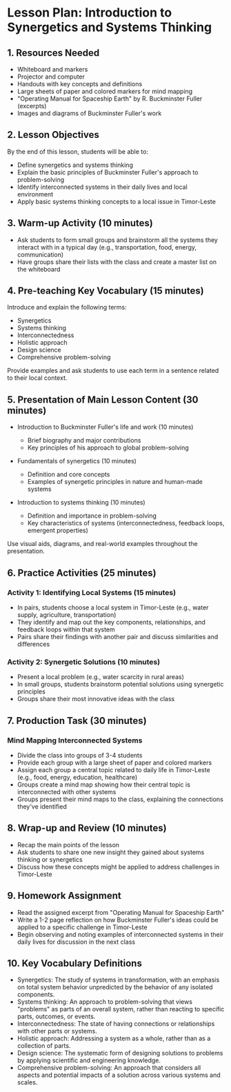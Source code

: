 # Lesson Plan: Introduction to Synergetics and Systems Thinking

## 1. Resources Needed

- Whiteboard and markers
- Projector and computer
- Handouts with key concepts and definitions
- Large sheets of paper and colored markers for mind mapping
- "Operating Manual for Spaceship Earth" by R. Buckminster Fuller (excerpts)
- Images and diagrams of Buckminster Fuller's work

## 2. Lesson Objectives

By the end of this lesson, students will be able to:
- Define synergetics and systems thinking
- Explain the basic principles of Buckminster Fuller's approach to problem-solving
- Identify interconnected systems in their daily lives and local environment
- Apply basic systems thinking concepts to a local issue in Timor-Leste

## 3. Warm-up Activity (10 minutes)

- Ask students to form small groups and brainstorm all the systems they interact with in a typical day (e.g., transportation, food, energy, communication)
- Have groups share their lists with the class and create a master list on the whiteboard

## 4. Pre-teaching Key Vocabulary (15 minutes)

Introduce and explain the following terms:
- Synergetics
- Systems thinking
- Interconnectedness
- Holistic approach
- Design science
- Comprehensive problem-solving

Provide examples and ask students to use each term in a sentence related to their local context.

## 5. Presentation of Main Lesson Content (30 minutes)

- Introduction to Buckminster Fuller's life and work (10 minutes)
  - Brief biography and major contributions
  - Key principles of his approach to global problem-solving

- Fundamentals of synergetics (10 minutes)
  - Definition and core concepts
  - Examples of synergetic principles in nature and human-made systems

- Introduction to systems thinking (10 minutes)
  - Definition and importance in problem-solving
  - Key characteristics of systems (interconnectedness, feedback loops, emergent properties)

Use visual aids, diagrams, and real-world examples throughout the presentation.

## 6. Practice Activities (25 minutes)

### Activity 1: Identifying Local Systems (15 minutes)
- In pairs, students choose a local system in Timor-Leste (e.g., water supply, agriculture, transportation)
- They identify and map out the key components, relationships, and feedback loops within that system
- Pairs share their findings with another pair and discuss similarities and differences

### Activity 2: Synergetic Solutions (10 minutes)
- Present a local problem (e.g., water scarcity in rural areas)
- In small groups, students brainstorm potential solutions using synergetic principles
- Groups share their most innovative ideas with the class

## 7. Production Task (30 minutes)

### Mind Mapping Interconnected Systems
- Divide the class into groups of 3-4 students
- Provide each group with a large sheet of paper and colored markers
- Assign each group a central topic related to daily life in Timor-Leste (e.g., food, energy, education, healthcare)
- Groups create a mind map showing how their central topic is interconnected with other systems
- Groups present their mind maps to the class, explaining the connections they've identified

## 8. Wrap-up and Review (10 minutes)

- Recap the main points of the lesson
- Ask students to share one new insight they gained about systems thinking or synergetics
- Discuss how these concepts might be applied to address challenges in Timor-Leste

## 9. Homework Assignment

- Read the assigned excerpt from "Operating Manual for Spaceship Earth"
- Write a 1-2 page reflection on how Buckminster Fuller's ideas could be applied to a specific challenge in Timor-Leste
- Begin observing and noting examples of interconnected systems in their daily lives for discussion in the next class

## 10. Key Vocabulary Definitions

- Synergetics: The study of systems in transformation, with an emphasis on total system behavior unpredicted by the behavior of any isolated components.
- Systems thinking: An approach to problem-solving that views "problems" as parts of an overall system, rather than reacting to specific parts, outcomes, or events.
- Interconnectedness: The state of having connections or relationships with other parts or systems.
- Holistic approach: Addressing a system as a whole, rather than as a collection of parts.
- Design science: The systematic form of designing solutions to problems by applying scientific and engineering knowledge.
- Comprehensive problem-solving: An approach that considers all aspects and potential impacts of a solution across various systems and scales.
